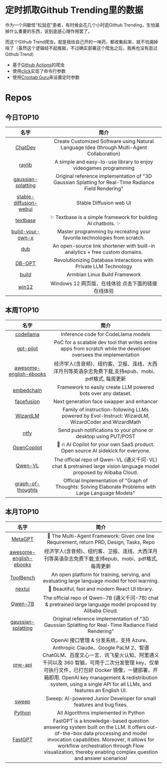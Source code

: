 # 定时抓取Github Trending里的数据

作为一个间歇性“松鼠症”患者，有时候会花几个小时逛Github Trending，生怕漏掉什么重要的东西，说到底是心理作用罢了。

而这个Github Trend爬虫，就是我给自己开的一味药，都收集起来，就不怕漏掉啥了（虽然这个逻辑经不起推敲，不过确实部署这个爬虫之后，我再也没有逛过Github Trend）

* 基于[Github Actions](https://docs.github.com/en/actions)的爬虫
* 使用[click](https://github.com/pallets/click)实现了命令行参数
* 使用[Crontab Guru](https://crontab.guru/)来设置定时参数

# Repos
## 今日TOP10 
<!-- START OF DAILY_TOP10_REPOS -->
| 名字 | 简介 |
| :----: | :----: |
| [ChatDev](https://github.com/OpenBMB/ChatDev) | Create Customized Software using Natural Language Idea (through Multi-Agent Collaboration) |
| [raylib](https://github.com/raysan5/raylib) | A simple and easy-to-use library to enjoy videogames programming |
| [gaussian-splatting](https://github.com/graphdeco-inria/gaussian-splatting) | Original reference implementation of "3D Gaussian Splatting for Real-Time Radiance Field Rendering" |
| [stable-diffusion-webui](https://github.com/AUTOMATIC1111/stable-diffusion-webui) | Stable Diffusion web UI |
| [textbase](https://github.com/cofactoryai/textbase) | ✨ Textbase is a simple framework for building AI chatbots. ✨ |
| [build-your-own-x](https://github.com/codecrafters-io/build-your-own-x) | Master programming by recreating your favorite technologies from scratch. |
| [dub](https://github.com/steven-tey/dub) | An open-source link shortener with built-in analytics + free custom domains. |
| [DB-GPT](https://github.com/eosphoros-ai/DB-GPT) | Revolutionizing Database Interactions with Private LLM Technology |
| [build](https://github.com/armbian/build) | Armbian Linux Build Framework |
| [win12](https://github.com/tjy-gitnub/win12) | Windows 12 网页版，在线体验 点击下面的链接在线体验 |
<!-- END OF DAILY_TOP10_REPOS -->

## 本周TOP10
<!-- START OF WEEKLY_TOP10_REPOS -->
| 名字 | 简介 |
| :----: | :----: |
| [codellama](https://github.com/facebookresearch/codellama) | Inference code for CodeLlama models |
| [gpt-pilot](https://github.com/Pythagora-io/gpt-pilot) | PoC for a scalable dev tool that writes entire apps from scratch while the developer oversees the implementation |
| [awesome-english-ebooks](https://github.com/hehonghui/awesome-english-ebooks) | 经济学人(含音频)、纽约客、卫报、连线、大西洋月刊等英语杂志免费下载,支持epub、mobi、pdf格式, 每周更新 |
| [embedchain](https://github.com/embedchain/embedchain) | Framework to easily create LLM powered bots over any dataset. |
| [facefusion](https://github.com/facefusion/facefusion) | Next generation face swapper and enhancer |
| [WizardLM](https://github.com/nlpxucan/WizardLM) | Family of instruction-following LLMs powered by Evol-Instruct: WizardLM, WizardCoder and WizardMath |
| [ntfy](https://github.com/binwiederhier/ntfy) | Send push notifications to your phone or desktop using PUT/POST |
| [OpenCopilot](https://github.com/openchatai/OpenCopilot) | 🤖 🔥 AI Copilot for your own SaaS product. Open source AI sidekick for everyone. |
| [Qwen-VL](https://github.com/QwenLM/Qwen-VL) | The official repo of Qwen-VL (通义千问-VL) chat & pretrained large vision language model proposed by Alibaba Cloud. |
| [graph-of-thoughts](https://github.com/spcl/graph-of-thoughts) | Official Implementation of "Graph of Thoughts: Solving Elaborate Problems with Large Language Models" |
<!-- END OF WEEKLY_TOP10_REPOS -->

## 本月TOP10
<!-- START OF MONTHLY_TOP10_REPOS -->
| 名字 | 简介 |
| :----: | :----: |
| [MetaGPT](https://github.com/geekan/MetaGPT) | 🌟 The Multi-Agent Framework: Given one line Requirement, return PRD, Design, Tasks, Repo |
| [awesome-english-ebooks](https://github.com/hehonghui/awesome-english-ebooks) | 经济学人(含音频)、纽约客、卫报、连线、大西洋月刊等英语杂志免费下载,支持epub、mobi、pdf格式, 每周更新 |
| [ToolBench](https://github.com/OpenBMB/ToolBench) | An open platform for training, serving, and evaluating large language model for tool learning. |
| [nextui](https://github.com/nextui-org/nextui) | 🚀 Beautiful, fast and modern React UI library. |
| [Qwen-7B](https://github.com/QwenLM/Qwen-7B) | The official repo of Qwen-7B (通义千问-7B) chat & pretrained large language model proposed by Alibaba Cloud. |
| [gaussian-splatting](https://github.com/graphdeco-inria/gaussian-splatting) | Original reference implementation of "3D Gaussian Splatting for Real-Time Radiance Field Rendering" |
| [one-api](https://github.com/songquanpeng/one-api) | OpenAI 接口管理 & 分发系统，支持 Azure、Anthropic Claude、Google PaLM 2、智谱 ChatGLM、百度文心一言、讯飞星火认知、阿里通义千问以及 360 智脑，可用于二次分发管理 key，仅单可执行文件，已打包好 Docker 镜像，一键部署，开箱即用. OpenAI key management & redistribution system, using a single API for all LLMs, and features an English UI. |
| [sweep](https://github.com/sweepai/sweep) | Sweep: AI-powered Junior Developer for small features and bug fixes. |
| [Python](https://github.com/TheAlgorithms/Python) | All Algorithms implemented in Python |
| [FastGPT](https://github.com/labring/FastGPT) | FastGPT is a knowledge-based question answering system built on the LLM. It offers out-of-the-box data processing and model invocation capabilities. Moreover, it allows for workflow orchestration through Flow visualization, thereby enabling complex question and answer scenarios! |
<!-- END OF MONTHLY_TOP10_REPOS -->
